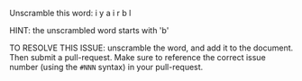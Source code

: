 Unscramble this word: i y a i r b l

HINT: the unscrambled word starts with 'b'



TO RESOLVE THIS ISSUE: unscramble the word, and add it to the document. Then submit a pull-request.  Make sure to reference the correct issue  number (using the `#NNN` syntax) in your pull-request. 
